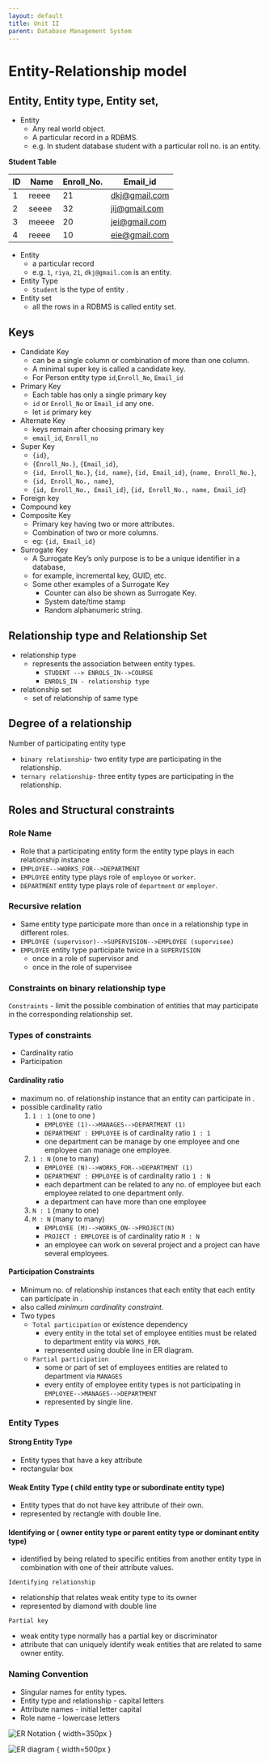 ```yaml
---
layout: default
title: Unit II
parent: Database Management System
---
```


# Entity-Relationship model

## Entity, Entity type, Entity set,

- Entity
  - Any real world object.
  - A particular record in a RDBMS.
  - e.g. In student database student with a particular roll no. is an entity.

**Student Table**

| ID  | Name  | Enroll_No. | Email_id      |
| --- | ----- | ---------- | ------------- |
| 1   | reeee | 21         | dkj@gmail.com |
| 2   | seeee | 32         | jij@gmail.com |
| 3   | meeee | 20         | jei@gmail.com |
| 4   | reeee | 10         | eie@gmail.com |

- Entity
  - a particular record
  - e.g. `1`, `riya`, `21`, `dkj@gmail.com` is an entity.
- Entity Type
  - `Student` is the type of entity .
- Entity set
  - all the rows in a RDBMS is called entity set.

## Keys

- Candidate Key
  - can be a single column or combination of more than one column.
  - A minimal super key is called a candidate key.
  - For Person entity type `id`,`Enroll_No`, `Email_id`
- Primary Key
  - Each table has only a single primary key
  - `id` or `Enroll_No` or `Email_id` any one.
  - let `id` primary key
- Alternate Key
  - keys remain after choosing primary key
  - `email_id`, `Enroll_no`
- Super Key
  - `{id}`,
  - `{Enroll_No.}`, `{Email_id}`,
  - `{id, Enroll_No.}`, `{id, name}`, `{id, Email_id}`, `{name, Enroll_No.}`,
  - `{id, Enroll_No., name}`,
  - `{id, Enroll_No., Email_id}`, `{id, Enroll_No., name, Email_id}`
- Foreign key
- Compound key
- Composite Key
  - Primary key having two or more attributes.
  - Combination of two or more columns.
  - eg: `{id, Email_id}`
- Surrogate Key
  - A Surrogate Key’s only purpose is to be a unique identifier in a database,
  - for example, incremental key, GUID, etc.
  - Some other examples of a Surrogate Key
    - Counter can also be shown as Surrogate Key.
    - System date/time stamp
    - Random alphanumeric string.

## Relationship type and Relationship Set

- relationship type
  - represents the association between entity types.
    - `STUDENT --> ENROLS_IN-->COURSE`
    - `ENROLS_IN - relationship type`
- relationship set
  - set of relationship of same type

## Degree of a relationship

Number of participating entity type

- `binary relationship`- two entity type are participating in the relationship.
- `ternary relationship`- three entity types are participating in the
  relationship.

## Roles and Structural constraints

### Role Name

- Role that a participating entity form the entity type plays in each
  relationship instance
- `EMPLOYEE-->WORKS_FOR-->DEPARTMENT`
- `EMPLOYEE` entity type plays role of `employee` or `worker`.
- `DEPARTMENT` entity type plays role of `department` or `employer`.

### Recursive relation

- Same entity type participate more than once in a relationship type in
  different roles.
- `EMPLOYEE (supervisor)-->SUPERVISION-->EMPLOYEE (supervisee)`
- `EMPLOYEE` entity type participate twice in a `SUPERVISION`
  - once in a role of supervisor and
  - once in the role of supervisee

### Constraints on binary relationship type

`Constraints` - limit the possible combination of entities that may participate
in the corresponding relationship set.

### Types of constraints

- Cardinality ratio
- Participation

#### Cardinality ratio

- maximum no. of relationship instance that an entity can participate in .
- possible cardinality ratio
  1. `1 : 1` (one to one )
     - `EMPLOYEE (1)-->MANAGES-->DEPARTMENT (1)`
     - `DEPARTMENT : EMPLOYEE` is of cardinality ratio `1 : 1`
     - one department can be manage by one employee and one employee can manage
       one employee.
  2. `1 : N` (one to many)
     - `EMPLOYEE (N)-->WORKS_FOR-->DEPARTMENT (1)`
     - `DEPARTMENT : EMPLOYEE` is of cardinality ratio `1 : N`
     - each department can be related to any no. of employee but each employee
       related to one department only.
     - a department can have more than one employee
  3. `N : 1` (many to one)
  4. `M : N` (many to many)
     - `EMPLOYEE (M)-->WORKS_ON-->PROJECT(N)`
     - `PROJECT : EMPLOYEE` is of cardinality ratio `M : N`
     - an employee can work on several project and a project can have several
       employees.

#### Participation Constraints

- Minimum no. of relationship instances that each entity that each entity can
  participate in .
- also called _minimum cardinality constraint_.
- Two types
  - `Total participation` or existence dependency
    - every entity in the total set of employee entities must be related to
      department entity via `WORKS_FOR`.
    - represented using double line in ER diagram.
  - `Partial participation`
    - some or part of set of employees entities are related to department via
      `MANAGES`
    - every entity of employee entity types is not participating in
      `EMPLOYEE-->MANAGES-->DEPARTMENT`
    - represented by single line.

### Entity Types

#### Strong Entity Type

- Entity types that have a key attribute
- rectangular box

#### Weak Entity Type ( child entity type or subordinate entity type)

- Entity types that do not have key attribute of their own.
- represented by rectangle with double line.

#### Identifying or ( owner entity type or parent entity type or dominant entity type)

- identified by being related to specific entities from another entity type in
  combination with one of their attribute values.

`Identifying relationship `

- relationship that relates weak entity type to its owner
- represented by diamond with double line

`Partial key`

- weak entity type normally has a partial key or discriminator
- attribute that can uniquely identify weak entities that are related to same
  owner entity.

### Naming Convention

- Singular names for entity types.
- Entity type and relationship - capital letters
- Attribute names - initial letter capital
- Role name - lowercase letters

![ER Notation](image/er_notation.png) { width=350px }

![ER diagram](image/comp_db.png) { width=500px }
